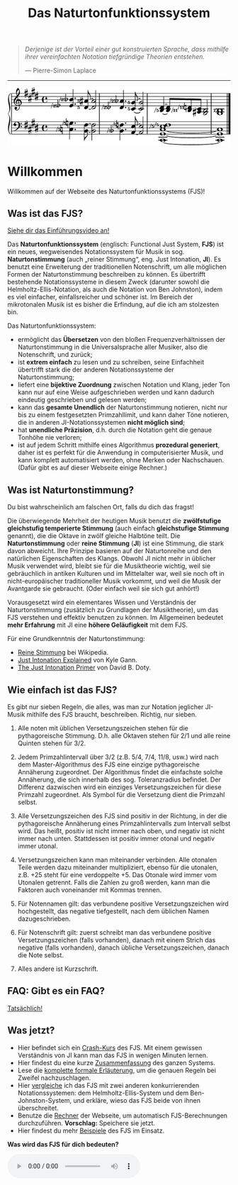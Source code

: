 ﻿---
title: Das Naturtonfunktionssystem
---

> *Derjenige ist der Vorteil einer gut konstruierten Sprache, dass mithilfe ihrer vereinfachten Notation tiefgründige Theorien entstehen.*
>
> — Pierre-Simon Laplace

---

<img src="../assets/index/impression.png" alt="So sieht das FJS aus!">

# Willkommen

Willkommen auf der Webseite des Naturtonfunktionssystems (FJS)!

## Was ist das FJS?

[Siehe dir das Einführungsvideo an!](https://youtu.be/38I3cylJlW4)

Das **Naturtonfunktionssystem** (englisch: Functional Just System, **FJS**) ist ein neues, wegweisendes Notationssystem für Musik in sog. **Naturtonstimmung** (auch „reiner Stimmung“, eng. Just Intonation, **JI**). Es benutzt eine Erweiterung der traditionellen Notenschrift, um alle möglichen Formen der Naturtonstimmung beschreiben zu können. Es übertrifft bestehende Notationssysteme in diesem Zweck (darunter sowohl die Helmholtz-Ellis-Notation, als auch die Notation von Ben Johnston), indem es viel einfacher, einfallsreicher und schöner ist. Im Bereich der mikrotonalen Musik ist es bisher die Erfindung, auf die ich am stolzesten bin.

Das Naturtonfunktionssystem:

- ermöglicht das **Übersetzen** von den bloßen Frequenzverhältnissen der Naturtonstimmung in die Universalsprache aller Musiker, also die Notenschrift, und zurück;
- ist **extrem einfach** zu lesen und zu schreiben, seine Einfachheit übertrifft stark die der anderen Notationssysteme der Naturtonstimmung;
- liefert eine **bijektive Zuordnung** zwischen Notation und Klang, jeder Ton kann nur auf eine Weise aufgeschrieben werden und kann dadurch eindeutig geschrieben und gelesen werden;
- kann das **gesamte Unendlich** der Naturtonstimmung notieren, nicht nur bis zu einem festgesetzten Primzahllimit, und kann daher Töne notieren, die in anderen JI-Notationssystemen **nicht möglich sind**;
- hat **unendliche Präzision**, d.h. durch die Notation geht die genaue Tonhöhe nie verloren;
- ist auf jedem Schritt mithilfe eines Algorithmus **prozedural generiert**, daher ist es perfekt für die Anwendung in computerisierter Musik, und kann komplett automatisiert werden, ohne Merken oder Nachschauen. (Dafür gibt es auf dieser Webseite einige Rechner.)

## Was ist Naturtonstimmung?

Du bist wahrscheinlich am falschen Ort, falls du dich das fragst!

Die überwiegende Mehrheit der heutigen Musik benutzt die **zwölfstufige gleichstufig temperierte Stimmung** (auch einfach **gleichstufige Stimmung** genannt), die die Oktave in zwölf gleiche Halbtöne teilt. Die **Naturtonstimmung** oder **reine Stimmung** (**JI**) ist eine Stimmung, die stark davon abweicht. Ihre Prinzipe basieren auf der Naturtonreihe und den natürlichen Eigenschaften des Klangs. Obwohl JI nicht mehr in üblicher Musik verwendet wird, bleibt sie für die Musiktheorie wichtig, weil sie gebräuchlich in antiken Kulturen und im Mittelalter war, weil sie noch oft in nicht-europäischer traditioneller Musik vorkommt, und weil die Musik der Avantgarde sie gebraucht. (Oder einfach weil sie sich gut anhört!)

Vorausgesetzt wird ein elementares Wissen und Verständnis der Naturtonstimmung (zusätzlich zu Grundlagen der Musiktheorie), um das FJS verstehen und effektiv benutzen zu können. Im Allgemeinen bedeutet **mehr Erfahrung** mit JI eine **höhere Geläufigkeit** mit dem FJS.

Für eine Grundkenntnis der Naturtonstimmung:

- [Reine Stimmung](https://de.wikipedia.org/wiki/Reine_Stimmung) bei Wikipedia.
- [Just Intonation Explained](https://www.kylegann.com/tuning.html) von Kyle Gann.
- [The Just Intonation Primer](http://www.dbdoty.com/Words/Primer1.html) von David B. Doty.

## Wie einfach ist das FJS?

Es gibt nur sieben Regeln, die alles, was man zur Notation jeglicher JI-Musik mithilfe des FJS braucht, beschreiben. Richtig, nur sieben.

1. Alle noten mit üblichen Versetzungszeichen stehen für die pythagoreische Stimmung. D.h. alle Oktaven stehen für 2/1 und alle reine Quinten stehen für 3/2.

2. Jedem Primzahlintervall über 3/2 (z.B. 5/4, 7/4, 11/8, usw.) wird nach dem Master-Algorithmus des FJS eine einzige pythagoreische Annäherung zugeordnet. Der Algorithmus findet die einfachste solche Annäherung, die sich innerhalb des sog. Toleranzradius befindet. Der Differenz dazwischen wird ein einziges Versetzungszeichen für diese Primzahl zugeordnet. Als Symbol für die Versetzung dient die Primzahl selbst.

3. Alle Versetzungszeichen des FJS sind positiv in der Richtung, in der die pythagoreische Annäherung eines Primzahlintervalls zum Intervall selbst wird. Das heißt, positiv ist nicht immer nach oben, und negativ ist nicht immer nach unten. Stattdessen ist positiv immer otonal und negativ immer utonal.

4. Versetzungszeichen kann man miteinander verbinden. Alle otonalen Teile werden dazu miteinander multipliziert, ebenso für die utonalen, z.B. +25 steht für eine verdoppelte +5. Das Otonale wird immer vom Utonalen getrennt. Falls die Zahlen zu groß werden, kann man die Faktoren auch voneinander mit Kommas trennen.

5. Für Notennamen gilt: das verbundene positive Versetzungszeichen wird hochgestellt, das negative tiefgestellt, nach dem üblichen Namen dazugeschrieben.

6. Für Notenschrift gilt: zuerst schreibt man das verbundene positive Versetzungszeichen (falls vorhanden), danach mit einem Strich das negative (falls vorhanden), danach übliche Versetzungszeichen, danach die Note selbst.

7. Alles andere ist Kurzschrift.

## FAQ: Gibt es ein FAQ?

[Tatsächlich!](faq.html)

## Was jetzt?

- Hier befindet sich ein [Crash-Kurs](crash.html) des FJS. Mit einem gewissen Verständnis von JI kann man das FJS in wenigen Minuten lernen.
- Hier findest du eine kurze [Zusammenfassung](summary.html) des ganzen Systems.
- Lese die [komplette formale Erläuterung](rules.html), um die genauen Regeln bei Zweifel nachzuschlagen.
- Hier [vergleiche](compare.html) ich das FJS mit zwei anderen konkurrierenden Notationssystemen: dem Helmholtz-Ellis-System und dem Ben-Johnston-System, und erkläre, wieso das FJS beide von ihnen überschreitet.
- Benutze die [Rechner](calc.html) der Webseite, um automatisch FJS-Berechnungen durchzuführen. **Vorschlag:** Speichere sie jetzt.
- Hier findest du mehr [Beispiele](examples.html) des FJS im Einsatz.

**Was wird das FJS für dich bedeuten?**

<audio controls><source src="../assets/index/impression.mp3" type="audio/mpeg"></audio>
